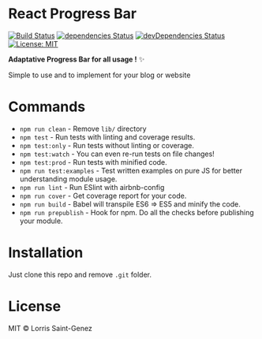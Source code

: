 # React Progress Bar

[![Build Status](https://travis-ci.org/flexdinesh/npm-module-boilerplate.svg?branch=master)](https://travis-ci.org/LorrisSaintGenez/react-progress-bar) [![dependencies Status](https://david-dm.org/LorrisSaintGenez/react-progress-bar/status.svg)](https://david-dm.org/LorrisSaintGenez/react-progress-bar) [![devDependencies Status](https://david-dm.org/LorrisSaintGenez/react-progress-bar/dev-status.svg)](https://david-dm.org/LorrisSaintGenez/react-progress-bar?type=dev) [![License: MIT](https://img.shields.io/badge/License-MIT-blue.svg)](https://opensource.org/licenses/MIT)

**Adaptative Progress Bar for all usage !** ✨

Simple to use and to implement for your blog or website

# Commands

- `npm run clean` - Remove `lib/` directory
- `npm test` - Run tests with linting and coverage results.
- `npm test:only` - Run tests without linting or coverage.
- `npm test:watch` - You can even re-run tests on file changes!
- `npm test:prod` - Run tests with minified code.
- `npm run test:examples` - Test written examples on pure JS for better understanding module usage.
- `npm run lint` - Run ESlint with airbnb-config
- `npm run cover` - Get coverage report for your code.
- `npm run build` - Babel will transpile ES6 => ES5 and minify the code.
- `npm run prepublish` - Hook for npm. Do all the checks before publishing your module.

# Installation

Just clone this repo and remove `.git` folder.

# License

MIT © Lorris Saint-Genez
